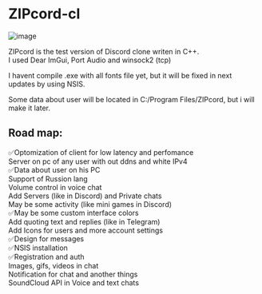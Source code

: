 # ZIPcord-cl

![image](https://github.com/user-attachments/assets/73cea5ec-bd60-48ef-92af-389979f6faea)


ZIPcord is the test version of Discord clone writen in C++.<br/>
I used Dear ImGui, Port Audio and winsock2 (tcp)<br/>

I havent compile .exe with all fonts file yet, but it will be fixed in next updates by using NSIS.<br/>

Some data about user will be located in C:/Program Files/ZIPcord, but i will make it later.<br/>

## Road map:
✅Optomization of client for low latency and perfomance<br/>
Server on pc of any user with out ddns and white IPv4<br/>
✅Data about user on his PC<br/>
Support of Russion lang<br/>
Volume control in voice chat<br/>
Add Servers (like in Discord) and Private chats<br/>
May be some activity (like mini games in Discord)<br/>
✅May be some custom interface colors <br/>
Add quoting text and replies (like in Telegram)<br/>
Add Icons for users and more account settings<br/>
✅Design for messages<br/>
✅NSIS installation<br/>
✅Registration and auth<br/>
Images, gifs, videos in chat<br/>
Notification for chat and another things<br/>
SoundCloud API in Voice and text chats<br/>
